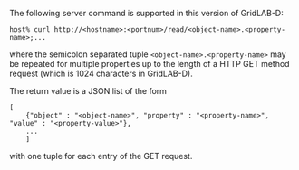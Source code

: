 The following server command is supported in this version of GridLAB-D:
~~~~
host% curl http://<hostname>:<portnum>/read/<object-name>.<property-name>;...
~~~~
where the semicolon separated tuple `<object-name>.<property-name>` may be repeated for multiple properties up to the length of a HTTP GET method request (which is  1024 characters in GridLAB-D).

The return value is a JSON list of the form
~~~~
[
    {"object" : "<object-name>", "property" : "<property-name>", "value" : "<property-value>"},
    ...
    ]
~~~~
with one tuple for each entry of the GET request. 